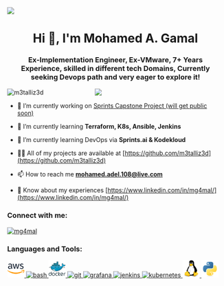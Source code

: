 <img align="center" width="800" src="https://digiapricus.com/assets/images/devops.gif" >

<h1 align="center">Hi 👋, I'm Mohamed A. Gamal</h1>
<h3 align="center">Ex-Implementation Engineer, Ex-VMware, 7+ Years Experience, skilled in different tech Domains, Currently seeking Devops path and very eager to explore it!</h3>

<img align="right" width="300" src="https://www.vinsguru.com/wp-content/uploads/2019/08/vins-aws-ecr.gif" >

<p align="left"> <img src="https://komarev.com/ghpvc/?username=m3talliz3d&label=Profile%20views&color=f5d184&style=flat" alt="m3talliz3d" /> </p>

- 🔭 I’m currently working on [Sprints Capstone Project (will get public soon)](https://github.com/m3talliz3d/Sprints_Capstone-Final-Project)

- 🌱 I’m currently learning **Terraform, K8s, Ansible, Jenkins**

- 🤝 I’m currently learning DevOps via **Sprints.ai & Kodekloud**

- 👨‍💻 All of my projects are available at [https://github.com/m3talliz3d](https://github.com/m3talliz3d)

- 📫 How to reach me **mohamed.adel.108@live.com**

- 📄 Know about my experiences [https://www.linkedin.com/in/mg4mal/](https://www.linkedin.com/in/mg4mal/)

<h3 align="left">Connect with me:</h3>
<p align="left">
<a href="https://linkedin.com/in/mg4mal" target="blank"><img align="center" src="https://raw.githubusercontent.com/rahuldkjain/github-profile-readme-generator/master/src/images/icons/Social/linked-in-alt.svg" alt="mg4mal" height="30" width="40" /></a>
</p>

<h3 align="left">Languages and Tools:</h3>
<p align="left"> <a href="https://aws.amazon.com" target="_blank" rel="noreferrer"> <img src="https://raw.githubusercontent.com/devicons/devicon/master/icons/amazonwebservices/amazonwebservices-original-wordmark.svg" alt="aws" width="40" height="40"/> </a> <a href="https://www.gnu.org/software/bash/" target="_blank" rel="noreferrer"> <img src="https://www.vectorlogo.zone/logos/gnu_bash/gnu_bash-icon.svg" alt="bash" width="40" height="40"/> </a> <a href="https://www.docker.com/" target="_blank" rel="noreferrer"> <img src="https://raw.githubusercontent.com/devicons/devicon/master/icons/docker/docker-original-wordmark.svg" alt="docker" width="40" height="40"/> </a> <a href="https://git-scm.com/" target="_blank" rel="noreferrer"> <img src="https://www.vectorlogo.zone/logos/git-scm/git-scm-icon.svg" alt="git" width="40" height="40"/> </a> <a href="https://grafana.com" target="_blank" rel="noreferrer"> <img src="https://www.vectorlogo.zone/logos/grafana/grafana-icon.svg" alt="grafana" width="40" height="40"/> </a> <a href="https://www.jenkins.io" target="_blank" rel="noreferrer"> <img src="https://www.vectorlogo.zone/logos/jenkins/jenkins-icon.svg" alt="jenkins" width="40" height="40"/> </a> <a href="https://kubernetes.io" target="_blank" rel="noreferrer"> <img src="https://www.vectorlogo.zone/logos/kubernetes/kubernetes-icon.svg" alt="kubernetes" width="40" height="40"/> </a> <a href="https://www.linux.org/" target="_blank" rel="noreferrer"> <img src="https://raw.githubusercontent.com/devicons/devicon/master/icons/linux/linux-original.svg" alt="linux" width="40" height="40"/> </a> <a href="https://www.python.org" target="_blank" rel="noreferrer"> <img src="https://raw.githubusercontent.com/devicons/devicon/master/icons/python/python-original.svg" alt="python" width="40" height="40"/> </a> </p>
